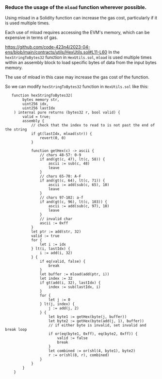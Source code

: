 ### Reduce the usage of the `mload` function wherever possible.

Using mload in a Solidity function can increase the gas cost, particularly if it is used multiple times.

Each use of mload requires accessing the EVM's memory, which can be expensive in terms of gas.


https://github.com/code-423n4/2023-04-ens/blob/main/contracts/utils/HexUtils.sol#L11-L60
In the `hexStringToBytes32` function in `HexUtils.sol`, `mload` is used multiple times within an assembly block to load specific bytes of data from the input bytes memory.

The use of mload in this case may increase the gas cost of the function.

So we can modify `hexStringToBytes32` function in `HexUtils.sol` like this:
```
   function hexStringToBytes32(
        bytes memory str,
        uint256 idx,
        uint256 lastIdx
    ) internal pure returns (bytes32 r, bool valid) {
        valid = true;
        assembly {
            // check that the index to read to is not past the end of the string
            if gt(lastIdx, mload(str)) {
                revert(0, 0)
            }

            function getHex(c) -> ascii {
                // chars 48-57: 0-9
                if and(gt(c, 47), lt(c, 58)) {
                    ascii := sub(c, 48)
                    leave
                }
                // chars 65-70: A-F
                if and(gt(c, 64), lt(c, 71)) {
                    ascii := add(sub(c, 65), 10)
                    leave
                }
                // chars 97-102: a-f
                if and(gt(c, 96), lt(c, 103)) {
                    ascii := add(sub(c, 97), 10)
                    leave
                }
                // invalid char
                ascii := 0xff
            }
            let ptr := add(str, 32)
            valid := true
            for {
                let i := idx
            } lt(i, lastIdx) {
                i := add(i, 32)
            } {
                if eq(valid, false) {
                    break
                }
                let buffer := mload(add(ptr, i))
                let index := 32
                if gt(add(i, 32), lastIdx) {
                    index := sub(lastIdx, i)
                }
                for {
                    let j := 0
                } lt(j, index) {
                    j := add(j, 2)
                } {
                    let byte1 := getHex(byte(j, buffer))
                    let byte2 := getHex(byte(add(j, 1), buffer))
                    // if either byte is invalid, set invalid and break loop
                    if or(eq(byte1, 0xff), eq(byte2, 0xff)) {
                        valid := false
                        break
                    }
                    let combined := or(shl(4, byte1), byte2)
                    r := or(shl(8, r), combined)
                }
            }
        }
    }
```

